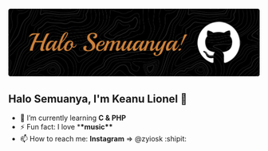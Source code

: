 ![Header](<github-header-banner%20(1).png>)

## Halo Semuanya, I'm Keanu Lionel 👋

<!--
**keanulimen/keanulimen** is a ✨ _special_ ✨ repository because its `README.md` (this file) appears on your GitHub profile.

Here are some ideas to get you started:

- 🔭 I’m currently working on ...
- 👯 I’m looking to collaborate on ...
- 🤔 I’m looking for help with ...
- 💬 Ask me about ...
- 😄 Pronouns: ...
-->

- 🌱 I’m currently learning **C & PHP**
- ⚡ Fun fact: I love \***\*music\*\***
- 📫 How to reach me: **Instagram** => @zyiosk :shipit:
